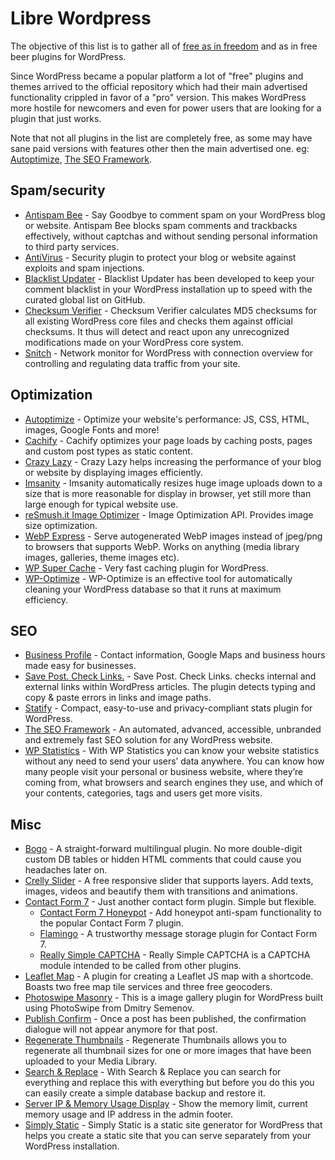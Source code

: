 # Libre Wordpress
The objective of this list is to gather all of [free as in freedom](https://www.gnu.org/philosophy/free-sw.html) and as in free beer plugins for WordPress.

Since WordPress became a popular platform a lot of "free" plugins and themes arrived to the official repository which had their main advertised functionality crippled in favor of a "pro" version. This makes WordPress more hostile for newcomers and even for power users that are looking for a plugin that just works.

Note that not all plugins in the list are completely free, as some may have sane paid versions with features other then the main advertised one. eg: [Autoptimize](https://wordpress.org/plugins/autoptimize/), [The SEO Framework](https://wordpress.org/plugins/autodescription/).

## Spam/security
* [Antispam Bee](https://wordpress.org/plugins/antispam-bee/) - Say Goodbye to comment spam on your WordPress blog or website. Antispam Bee blocks spam comments and trackbacks effectively, without captchas and without sending personal information to third party services.
* [AntiVirus](https://wordpress.org/plugins/antivirus/) - Security plugin to protect your blog or website against exploits and spam injections.
* [Blacklist Updater](https://wordpress.org/plugins/blacklist-updater/) - Blacklist Updater has been developed to keep your comment blacklist in your WordPress installation up to speed with the curated global list on GitHub. 
* [Checksum Verifier](https://wordpress.org/plugins/checksum-verifier/) - Checksum Verifier calculates MD5 checksums for all existing WordPress core files and checks them against official checksums. It thus will detect and react upon any unrecognized modifications made on your WordPress core system.
* [Snitch](https://wordpress.org/plugins/snitch/) - Network monitor for WordPress with connection overview for controlling and regulating data traffic from your site.

## Optimization
* [Autoptimize](https://wordpress.org/plugins/autoptimize/) - Optimize your website's performance: JS, CSS, HTML, images, Google Fonts and more!
* [Cachify](https://wordpress.org/plugins/cachify/) - Cachify optimizes your page loads by caching posts, pages and custom post types as static content.
* [Crazy Lazy](https://wordpress.org/plugins/crazy-lazy/) - Crazy Lazy helps increasing the performance of your blog or website by displaying images efficiently.
* [Imsanity](https://wordpress.org/plugins/imsanity/) - Imsanity automatically resizes huge image uploads down to a size that is more reasonable for display in browser, yet still more than large enough for typical website use.
* [reSmush.it Image Optimizer](https://wordpress.org/plugins/resmushit-image-optimizer/) - Image Optimization API. Provides image size optimization.
* [WebP Express](https://wordpress.org/plugins/webp-express/) - Serve autogenerated WebP images instead of jpeg/png to browsers that supports WebP. Works on anything (media library images, galleries, theme images etc).
* [WP Super Cache](https://wordpress.org/plugins/wp-super-cache/) - Very fast caching plugin for WordPress.
* [WP-Optimize](https://wordpress.org/plugins/wp-optimize/) - WP-Optimize is an effective tool for automatically cleaning your WordPress database so that it runs at maximum efficiency.

## SEO
* [Business Profile](https://wordpress.org/plugins/business-profile/) - Contact information, Google Maps and business hours made easy for businesses.
* [Save Post. Check Links.](https://wordpress.org/plugins/spcl/) - Save Post. Check Links. checks internal and external links within WordPress articles. The plugin detects typing and copy & paste errors in links and image paths.
* [Statify](https://wordpress.org/plugins/statify/) - Compact, easy-to-use and privacy-compliant stats plugin for WordPress.
* [The SEO Framework](https://wordpress.org/plugins/autodescription/) - An automated, advanced, accessible, unbranded and extremely fast SEO solution for any WordPress website.
* [WP Statistics](https://wordpress.org/plugins/wp-statistics/) - With WP Statistics you can know your website statistics without any need to send your users’ data anywhere. You can know how many people visit your personal or business website, where they’re coming from, what browsers and search engines they use, and which of your contents, categories, tags and users get more visits.

## Misc
* [Bogo](https://wordpress.org/plugins/bogo/) - A straight-forward multilingual plugin. No more double-digit custom DB tables or hidden HTML comments that could cause you headaches later on.
* [Crelly Slider](https://wordpress.org/plugins/crelly-slider/) - A free responsive slider that supports layers. Add texts, images, videos and beautify them with transitions and animations.
* [Contact Form 7](https://wordpress.org/plugins/contact-form-7/) - Just another contact form plugin. Simple but flexible.
    * [Contact Form 7 Honeypot](https://wordpress.org/plugins/contact-form-7-honeypot/) - Add honeypot anti-spam functionality to the popular Contact Form 7 plugin.
    * [Flamingo](https://wordpress.org/plugins/flamingo/) - A trustworthy message storage plugin for Contact Form 7.
    * [Really Simple CAPTCHA](https://wordpress.org/plugins/really-simple-captcha/) - Really Simple CAPTCHA is a CAPTCHA module intended to be called from other plugins.
* [Leaflet Map](https://wordpress.org/plugins/leaflet-map/) - A plugin for creating a Leaflet JS map with a shortcode. Boasts two free map tile services and three free geocoders.
* [Photoswipe Masonry](https://wordpress.org/plugins/photoswipe-masonry/) - This is a image gallery plugin for WordPress built using PhotoSwipe from Dmitry Semenov.
* [Publish Confirm](https://wordpress.org/plugins/publish-confirm/) - Once a post has been published, the confirmation dialogue will not appear anymore for that post.
* [Regenerate Thumbnails](https://wordpress.org/plugins/regenerate-thumbnails/) - Regenerate Thumbnails allows you to regenerate all thumbnail sizes for one or more images that have been uploaded to your Media Library.
* [Search & Replace](https://wordpress.org/plugins/search-and-replace/) - With Search & Replace you can search for everything and replace this with everything but before you do this you can easily create a simple database backup and restore it.
* [Server IP & Memory Usage Display](https://wordpress.org/plugins/server-ip-memory-usage/) - Show the memory limit, current memory usage and IP address in the admin footer.
* [Simply Static](https://wordpress.org/plugins/simply-static/) - Simply Static is a static site generator for WordPress that helps you create a static site that you can serve separately from your WordPress installation.
